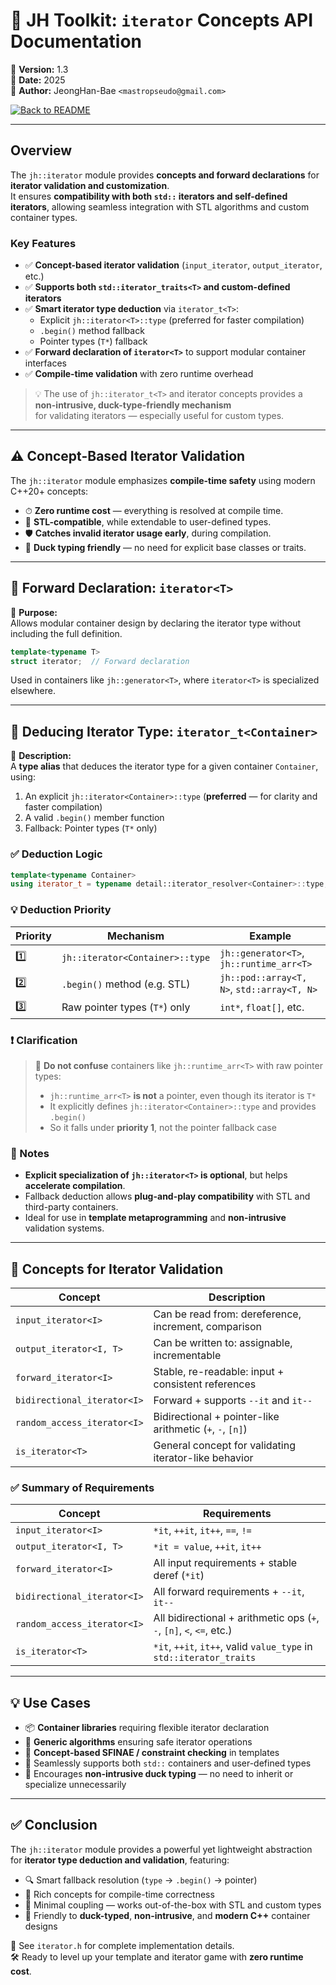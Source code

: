 # 🧩 JH Toolkit: `iterator` Concepts API Documentation

📌 **Version:** 1.3  
📅 **Date:** 2025  
👤 **Author:** JeongHan-Bae `<mastropseudo@gmail.com>`

[![Back to README](https://img.shields.io/badge/%20Back%20to%20README-blue?style=for-the-badge)](../README.md)

---

## **Overview**

The `jh::iterator` module provides **concepts and forward declarations** for **iterator validation and customization**.  
It ensures **compatibility with both `std::` iterators and self-defined iterators**, allowing seamless integration with
STL algorithms and custom container types.

### **Key Features**

- ✅ **Concept-based iterator validation** (`input_iterator`, `output_iterator`, etc.)
- ✅ **Supports both `std::iterator_traits<T>` and custom-defined iterators**
- ✅ **Smart iterator type deduction** via `iterator_t<T>`:
  - Explicit `jh::iterator<T>::type` (preferred for faster compilation)
  - `.begin()` method fallback
  - Pointer types (`T*`) fallback
- ✅ **Forward declaration of `iterator<T>`** to support modular container interfaces
- ✅ **Compile-time validation** with zero runtime overhead

> 💡 The use of `jh::iterator_t<T>` and iterator concepts provides a **non-intrusive, duck-type-friendly mechanism**  
> for validating iterators — especially useful for custom types.

---

## ⚠️ Concept-Based Iterator Validation

The `jh::iterator` module emphasizes **compile-time safety** using modern C++20+ concepts:

- ⏱ **Zero runtime cost** — everything is resolved at compile time.
- 🧩 **STL-compatible**, while extendable to user-defined types.
- 🛡️ **Catches invalid iterator usage early**, during compilation.
- 🦆 **Duck typing friendly** — no need for explicit base classes or traits.

---

## 🔧 Forward Declaration: `iterator<T>`

📌 **Purpose:**  
Allows modular container design by declaring the iterator type without including the full definition.

```c++
template<typename T>
struct iterator;  // Forward declaration
```

Used in containers like `jh::generator<T>`, where `iterator<T>` is specialized elsewhere.

---

## 🧰 Deducing Iterator Type: `iterator_t<Container>`

📌 **Description:**  
A **type alias** that deduces the iterator type for a given container `Container`, using:

1. An explicit `jh::iterator<Container>::type` (**preferred** — for clarity and faster compilation)
2. A valid `.begin()` member function
3. Fallback: Pointer types (`T*` only)

### ✅ Deduction Logic

```c++
template<typename Container>
using iterator_t = typename detail::iterator_resolver<Container>::type;
```

### 💡 Deduction Priority

| Priority | Mechanism                       | Example                                    |
|----------|---------------------------------|--------------------------------------------|
| 1️⃣      | `jh::iterator<Container>::type` | `jh::generator<T>`, `jh::runtime_arr<T>`   |
| 2️⃣      | `.begin()` method (e.g. STL)    | `jh::pod::array<T, N>`, `std::array<T, N>` |
| 3️⃣      | Raw pointer types (`T*`) only   | `int*`, `float[]`, etc.                    |

### ❗ Clarification

> 🛑 **Do not confuse** containers like `jh::runtime_arr<T>` with raw pointer types:
> - `jh::runtime_arr<T>` **is not** a pointer, even though its iterator is `T*`
> - It explicitly defines `jh::iterator<Container>::type` and provides `.begin()`
> - So it falls under **priority 1**, not the pointer fallback case

### 📎 Notes

- **Explicit specialization of `jh::iterator<T>` is optional**, but helps **accelerate compilation**.
- Fallback deduction allows **plug-and-play compatibility** with STL and third-party containers.
- Ideal for use in **template metaprogramming** and **non-intrusive** validation systems.

---

## 🧠 Concepts for Iterator Validation

| Concept                     | Description                                               |
|-----------------------------|-----------------------------------------------------------|
| `input_iterator<I>`         | Can be read from: dereference, increment, comparison      |
| `output_iterator<I, T>`     | Can be written to: assignable, incrementable              |
| `forward_iterator<I>`       | Stable, re-readable: input + consistent references        |
| `bidirectional_iterator<I>` | Forward + supports `--it` and `it--`                      |
| `random_access_iterator<I>` | Bidirectional + pointer-like arithmetic (`+`, `-`, `[n]`) |
| `is_iterator<T>`            | General concept for validating iterator-like behavior     |

### ✅ Summary of Requirements

| Concept                     | Requirements                                                          |
|-----------------------------|-----------------------------------------------------------------------|
| `input_iterator<I>`         | `*it`, `++it`, `it++`, `==`, `!=`                                     |
| `output_iterator<I, T>`     | `*it = value`, `++it`, `it++`                                         |
| `forward_iterator<I>`       | All input requirements + stable deref (`*it`)                         |
| `bidirectional_iterator<I>` | All forward requirements + `--it`, `it--`                             |
| `random_access_iterator<I>` | All bidirectional + arithmetic ops (`+`, `-`, `[n]`, `<`, `<=`, etc.) |
| `is_iterator<T>`            | `*it`, `++it`, `it++`, valid `value_type` in `std::iterator_traits`   |

---

## 💡 Use Cases

- 📦 **Container libraries** requiring flexible iterator declaration
- 🧪 **Generic algorithms** ensuring safe iterator operations
- 🧬 **Concept-based SFINAE / constraint checking** in templates
- 🦾 Seamlessly supports both `std::` containers and user-defined types
- 🧠 Encourages **non-intrusive duck typing** — no need to inherit or specialize unnecessarily

---

## ✅ Conclusion

The `jh::iterator` module provides a powerful yet lightweight abstraction for **iterator type deduction and validation**, featuring:

- 🔍 Smart fallback resolution (`type` → `.begin()` → pointer)
- 📏 Rich concepts for compile-time correctness
- 🚀 Minimal coupling — works out-of-the-box with STL and custom types
- 🧩 Friendly to **duck-typed**, **non-intrusive**, and **modern C++** container designs

📄 See `iterator.h` for complete implementation details.  
🛠️ Ready to level up your template and iterator game with **zero runtime cost**.
